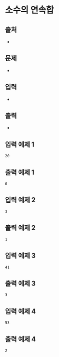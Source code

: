 # 소수의 연속합

## 출처

*

## 문제

*

## 입력

*

## 출력

*

## 입력 예제 1

```20```

## 출력 예제 1

```0```

## 입력 예제 2

```3```

## 출력 예제 2

```1```

## 입력 예제 3

```41```

## 출력 예제 3

```3```

## 입력 예제 4

```53```

## 출력 예제 4

```2```
